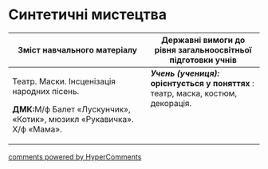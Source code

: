 <div id="hypercomments_widget" class="js-hypercomments-widget invisible"></div>

Синтетичні мистецтва
=============================================

<table>
<thead>
  <tr>
    <th width="55%" align="center">Зміст навчального матеріалу</th>
    <th width="45%" align="center">Державні вимоги до рівня загальноосвітньої підготовки учнів</th>
  </tr>
</thead>
<tbody>
  <tr>
    <td width="55%" style="vertical-align:top !important;">
<p>Театр. Маски. Інсценізація народних пісень.</p>
<p><b>ДМК:</b>М/ф Балет «Лускунчик»,  «Котик», мюзикл  «Рукавичка». Х/ф «Мама».</p>  
	</td>
<td width="45%" style="vertical-align:top !important;"><b><i>Учень (учениця):</i></b><br>
<b>орієнтується у поняттях</b> : театр, маска, костюм, декорація.<br>
</td>
	</tr>
</tbody>
</table>

<div class="js-hypercomments-container">
<a href="http://hypercomments.com" class="hc-link" title="comments widget">comments powered by HyperComments</a>
</div>